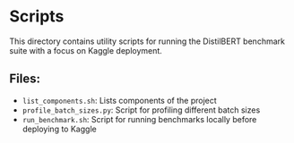 # Scripts

This directory contains utility scripts for running the DistilBERT benchmark suite with a focus on Kaggle deployment.

## Files:
- `list_components.sh`: Lists components of the project
- `profile_batch_sizes.py`: Script for profiling different batch sizes
- `run_benchmark.sh`: Script for running benchmarks locally before deploying to Kaggle
